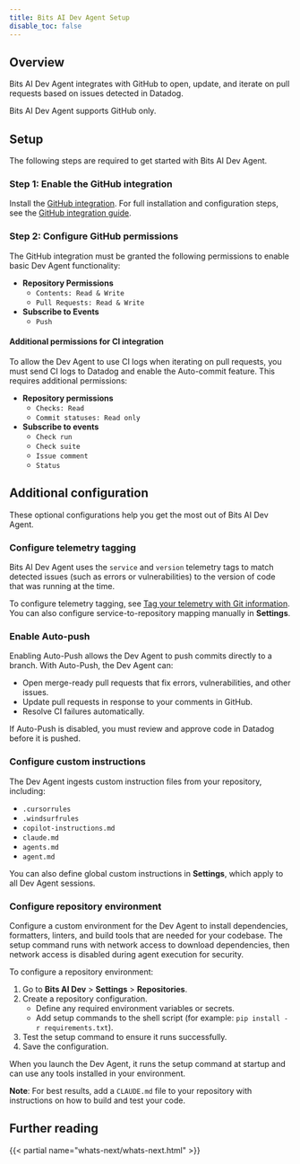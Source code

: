```yaml
---
title: Bits AI Dev Agent Setup
disable_toc: false
---
```


## Overview

Bits AI Dev Agent integrates with GitHub to open, update, and iterate on pull requests based on issues detected in Datadog.  

<div class="alert alert-info">Bits AI Dev Agent supports GitHub only.</div>

## Setup

The following steps are required to get started with Bits AI Dev Agent.

### Step 1: Enable the GitHub integration

Install the [GitHub integration][5]. For full installation and configuration steps, see the [GitHub integration guide][6].

### Step 2: Configure GitHub permissions

The GitHub integration must be granted the following permissions to enable basic Dev Agent functionality:

- **Repository Permissions**
  - `Contents: Read & Write`
  - `Pull Requests: Read & Write`
- **Subscribe to Events**
  - `Push`

#### Additional permissions for CI integration

To allow the Dev Agent to use CI logs when iterating on pull requests, you must send CI logs to Datadog and enable the Auto-commit feature. This requires additional permissions:  

- **Repository permissions**  
  - `Checks: Read`  
  - `Commit statuses: Read only`  
- **Subscribe to events**  
  - `Check run`  
  - `Check suite`  
  - `Issue comment`  
  - `Status` 

## Additional configuration  

These optional configurations help you get the most out of Bits AI Dev Agent.

### Configure telemetry tagging

Bits AI Dev Agent uses the `service` and `version` telemetry tags to match detected issues (such as errors or vulnerabilities) to the version of code that was running at the time.  

To configure telemetry tagging, see [Tag your telemetry with Git information][7]. You can also configure service-to-repository mapping manually in **Settings**.

### Enable Auto-push

Enabling Auto-Push allows the Dev Agent to push commits directly to a branch. With Auto-Push, the Dev Agent can:  
- Open merge-ready pull requests that fix errors, vulnerabilities, and other issues.  
- Update pull requests in response to your comments in GitHub.  
- Resolve CI failures automatically.  

If Auto-Push is disabled, you must review and approve code in Datadog before it is pushed. 

### Configure custom instructions

The Dev Agent ingests custom instruction files from your repository, including:  

- `.cursorrules`  
- `.windsurfrules`  
- `copilot-instructions.md`  
- `claude.md`  
- `agents.md`  
- `agent.md`  

You can also define global custom instructions in **Settings**, which apply to all Dev Agent sessions.  

### Configure repository environment

Configure a custom environment for the Dev Agent to install dependencies, formatters, linters, and build tools that are needed for your codebase. The setup command runs with network access to download dependencies, then network access is disabled during agent execution for security.

To configure a repository environment:

1. Go to **Bits AI Dev** > **Settings** > **Repositories**.
1. Create a repository configuration.
   - Define any required environment variables or secrets.
   - Add setup commands to the shell script (for example: `pip install -r requirements.txt`).
1. Test the setup command to ensure it runs successfully.
1. Save the configuration.

When you launch the Dev Agent, it runs the setup command at startup and can use any tools installed in your environment. 

**Note**: For best results, add a `CLAUDE.md` file to your repository with instructions on how to build and test your code.

## Further reading

{{< partial name="whats-next/whats-next.html" >}}

[1]: /error_tracking
[2]: /security/code_security  
[3]: /profiler/
[4]: /tests/
[5]: https://app.datadoghq.com/integrations/github
[6]: /integrations/github/
[7]: /integrations/guide/source-code-integration/?tab=go#tag-your-telemetry-with-git-information
[8]: https://app.datadoghq.com/metric/summary
[9]: /integrations/github/#troubleshooting
[10]: /help/
